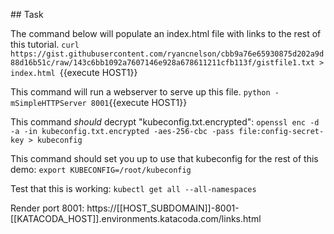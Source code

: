 ## Task

The command below will populate an index.html file with links to the rest of this tutorial.
`curl https://gist.githubusercontent.com/ryancnelson/cbb9a76e65930875d202a9d88d16b51c/raw/143c6bb1092a7607146e928a678611211cfb113f/gistfile1.txt > index.html `{{execute HOST1}}


This command will run a webserver to serve up this file.
`python -mSimpleHTTPServer 8001`{{execute HOST1}}

This command *should* decrypt "kubeconfig.txt.encrypted":
`openssl enc -d -a -in kubeconfig.txt.encrypted -aes-256-cbc -pass file:config-secret-key > kubeconfig`

This command should set you up to use that kubeconfig for the rest of this demo:
`export KUBECONFIG=/root/kubeconfig`

Test that this is working:
`kubectl get all --all-namespaces`


Render port 8001: https://[[HOST_SUBDOMAIN]]-8001-[[KATACODA_HOST]].environments.katacoda.com/links.html

